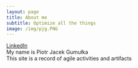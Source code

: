 ```yaml
---
layout: page
title: About me
subtitle: Optimize all the things
image: /img/pjg.PNG
---
```

[LinkedIn](https://www.linkedin.com/in/piotr-gumulka/)  
My name is Piotr Jacek Gumułka  
This site is a record of agile activities and artifacts
